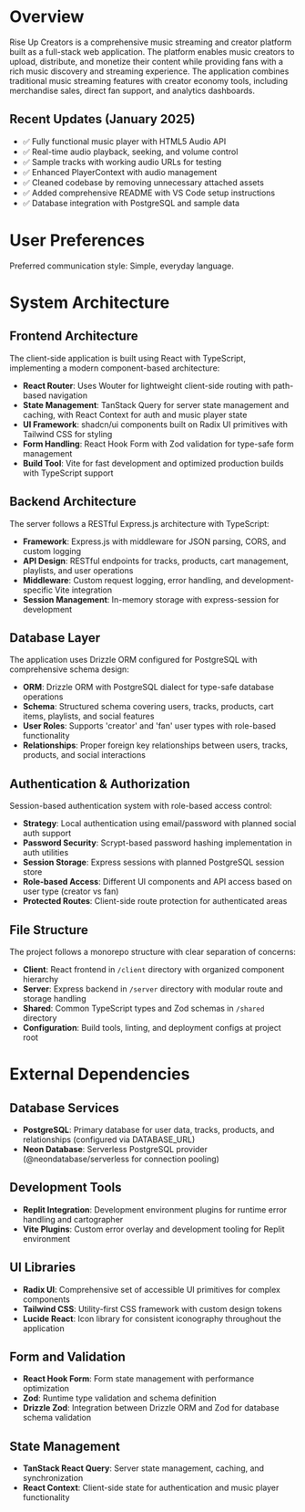# Overview

Rise Up Creators is a comprehensive music streaming and creator platform built as a full-stack web application. The platform enables music creators to upload, distribute, and monetize their content while providing fans with a rich music discovery and streaming experience. The application combines traditional music streaming features with creator economy tools, including merchandise sales, direct fan support, and analytics dashboards.

## Recent Updates (January 2025)
- ✅ Fully functional music player with HTML5 Audio API
- ✅ Real-time audio playback, seeking, and volume control
- ✅ Sample tracks with working audio URLs for testing
- ✅ Enhanced PlayerContext with audio management
- ✅ Cleaned codebase by removing unnecessary attached assets
- ✅ Added comprehensive README with VS Code setup instructions
- ✅ Database integration with PostgreSQL and sample data

# User Preferences

Preferred communication style: Simple, everyday language.

# System Architecture

## Frontend Architecture
The client-side application is built using React with TypeScript, implementing a modern component-based architecture:

- **React Router**: Uses Wouter for lightweight client-side routing with path-based navigation
- **State Management**: TanStack Query for server state management and caching, with React Context for auth and music player state
- **UI Framework**: shadcn/ui components built on Radix UI primitives with Tailwind CSS for styling
- **Form Handling**: React Hook Form with Zod validation for type-safe form management
- **Build Tool**: Vite for fast development and optimized production builds with TypeScript support

## Backend Architecture
The server follows a RESTful Express.js architecture with TypeScript:

- **Framework**: Express.js with middleware for JSON parsing, CORS, and custom logging
- **API Design**: RESTful endpoints for tracks, products, cart management, playlists, and user operations
- **Middleware**: Custom request logging, error handling, and development-specific Vite integration
- **Session Management**: In-memory storage with express-session for development

## Database Layer
The application uses Drizzle ORM configured for PostgreSQL with comprehensive schema design:

- **ORM**: Drizzle ORM with PostgreSQL dialect for type-safe database operations
- **Schema**: Structured schema covering users, tracks, products, cart items, playlists, and social features
- **User Roles**: Supports 'creator' and 'fan' user types with role-based functionality
- **Relationships**: Proper foreign key relationships between users, tracks, products, and social interactions

## Authentication & Authorization
Session-based authentication system with role-based access control:

- **Strategy**: Local authentication using email/password with planned social auth support
- **Password Security**: Scrypt-based password hashing implementation in auth utilities
- **Session Storage**: Express sessions with planned PostgreSQL session store
- **Role-based Access**: Different UI components and API access based on user type (creator vs fan)
- **Protected Routes**: Client-side route protection for authenticated areas

## File Structure
The project follows a monorepo structure with clear separation of concerns:

- **Client**: React frontend in `/client` directory with organized component hierarchy
- **Server**: Express backend in `/server` directory with modular route and storage handling
- **Shared**: Common TypeScript types and Zod schemas in `/shared` directory
- **Configuration**: Build tools, linting, and deployment configs at project root

# External Dependencies

## Database Services
- **PostgreSQL**: Primary database for user data, tracks, products, and relationships (configured via DATABASE_URL)
- **Neon Database**: Serverless PostgreSQL provider (@neondatabase/serverless for connection pooling)

## Development Tools
- **Replit Integration**: Development environment plugins for runtime error handling and cartographer
- **Vite Plugins**: Custom error overlay and development tooling for Replit environment

## UI Libraries
- **Radix UI**: Comprehensive set of accessible UI primitives for complex components
- **Tailwind CSS**: Utility-first CSS framework with custom design tokens
- **Lucide React**: Icon library for consistent iconography throughout the application

## Form and Validation
- **React Hook Form**: Form state management with performance optimization
- **Zod**: Runtime type validation and schema definition
- **Drizzle Zod**: Integration between Drizzle ORM and Zod for database schema validation

## State Management
- **TanStack React Query**: Server state management, caching, and synchronization
- **React Context**: Client-side state for authentication and music player functionality